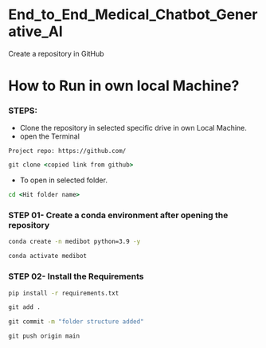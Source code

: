 # End_to_End_Medical_Chatbot_Generative_AI

Create a repository in GitHub

# How to Run in own local Machine?

### STEPS:
- Clone the repository in selected specific drive in own Local Machine.
- open the Terminal 

```
Project repo: https://github.com/
```

```cmd
git clone <copied link from github>
``` 

- To open in selected folder. 
```cmd
cd <Hit folder name>
```

### STEP 01- Create a conda environment after opening the repository

```cmd
conda create -n medibot python=3.9 -y
```

```cmd
conda activate medibot
```

### STEP 02- Install the Requirements
```cmd
pip install -r requirements.txt
```


```cmd
git add .
```

```cmd
git commit -m "folder structure added"
```

```cmd
git push origin main
```